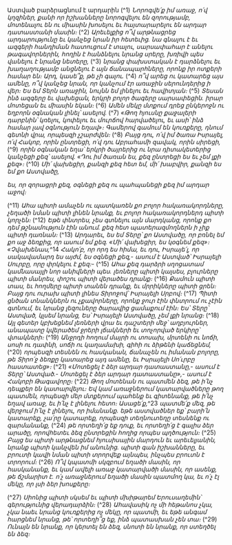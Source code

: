 
Աստված բարձրացնում է արդարին
(^1) _Նորոգվե՛ք իմ առաջ, ո՛վ կղզիներ,
քանի որ իշխանները նորոգվելու են զորությամբ,
մոտենալու են ու միասին խոսելու եւ հայտարարելու են արդար դատաստանի մասին։_
(^2) _Արեւելքից ո՞վ արթնացրեց արդարությունը եւ կանչեց նրան իր հետեւից.
նա գնալու է եւ ազգերի հանդիման հատուցում է տալու,
սարսափահար է անելու թագավորներին,
հողին է հանձնելու նրանց սրերը,
խռիվի պես վանելու է նրանց նետերը,_
(^3) _նրանց փախստական է դարձնելու
եւ խաղաղությամբ անցնելու է այն ճանապարհները,
որոնք իր ոտքերի համար են։
Արդ, կասե՞ք, թե չի գալու._
(^4) _ո՞վ արեց ու կատարեց այս ամենը,
ո՞վ կանչեց նրան, որ կանչում էր առաջին սերունդերից ի վեր։
Ես եմ Տերն առաջին,
նույնն եմ լինելու եւ հավիտյան։_
(^5) _Տեսան ինձ ազգերը եւ վախեցան,
երկրի բոլոր ծագերը սարսափեցին.
իրար մոտեցան եւ միասին եկան։_
(^6) _Ամեն մեկը մտքում դրեց
ընկերոջն ու եղբորն օգնական լինել՝ ասելով._
(^7) _«Թող հյուսնը քաջալերի դարբնին՝
կռելու, կոփելու եւ մուրճով հարվածելու, եւ ասի՝
ինձ համար լավ օգնություն եղավ»։
Գամերով գամում են կուռքերը,
դնում գետնի վրա, որպեսզի չշարժվեն։_
(^8) _Բայց դու, ո՛վ իմ ծառա Իսրայել,
ո՛վ Հակոբ, որին ընտրեցի,
ո՛վ դու Աբրահամի զավակ, որին սիրեցի,_
(^9) _որին օգնական եղա՝
երկրի ծայրերից ու նրա դիտակետերից կանչեցի քեզ՝ ասելով.
«Դու իմ ծառան ես, քեզ ընտրեցի ես եւ չեմ լքի քեզ»։_
(^10) _Մի՛ վախեցիր, քանզի քեզ հետ եմ,
մի՛ խաբվիր, քանզի ես եմ քո Աստվածը,_


_ես, որ զորացրի քեզ,
օգնեցի քեզ ու պահպանեցի քեզ իմ արդար աջով։_

(^11) _Ահա պիտի ամաչեն ու պատկառեն քո բոլոր հակառակորդները,
չեղածի նման պիտի լինեն նրանք,
եւ բոլոր հակառակորդներդ պիտի կորչեն։_
(^12) _Եթե փնտրես, չես գտնելու այն մարդկանց,
որոնք քո դեմ թշնամություն էին անում.
քեզ հետ պատերազմողներն ի չիք պիտի դառնան։_
(^13) _Արդարեւ, ես եմ Տերը՝ քո Աստվածը,
որ բռնել եմ քո աջ ձեռքից,
որ ասում եմ քեզ.
«Մի՛ վախեցիր, ես կօգնեմ քեզ»։
«Չվախենաս,_^14 _Հակո՛բ, որ որդ ես հիմա,
եւ դու, Իսրայե՛լ, որ սակավամարդ ես այժմ,
ես օգնեցի քեզ,-
ասում է Աստված՝ Իսրայելի Սուրբը, որը փրկելու է քեզ։-_
(^15) _Ահա քեզ դարձրի սղոցատամ կամնասայլի նոր անիվների պես.
լեռները պիտի կալսես,
բլուրները պիտի մանրես,
փոշու պիտի վերածես դրանք։_
(^16) _Քամուն պիտի տաս, եւ հողմերը պիտի տանեն դրանք,
եւ մրրիկները պիտի ցրեն։
Բայց դու ուրախ պիտի լինես Տիրոջով՝ Իսրայելի Սրբով։_
(^17) _Պիտի ցնծան տնանկներն ու չքավորները,
որոնք ջուր էին փնտրում ու չէին գտնում,
եւ նրանց լեզուները ծարավից ցամաքում էին։
Ես՝ Տերը՝ Աստված, կլսեմ նրանց,
Ես՝ Իսրայելի Աստվածը, չեմ լքի նրանց։_
(^18) _Այլ գետեր կբխեցնեմ լեռների վրա
եւ դաշտերի մեջ՝ աղբյուրներ,
անապատը կվերածեմ ջրերի լճակների
եւ տոչորված երկիրը՝ վտակների։_
(^19) _Անջրդի հողում մայրի ու տոսախ,
մրտենի ու նոճի, սոսի ու դափնի,
սոճի ու կաղամախի,
գիհի ու ձիթենի կաճեցնեմ,_
(^20) _որպեսզի տեսնեն ու հասկանան,
ճանաչեն ու իմանան բոլորը,
թե Տիրո՛ջ ձեռքը կատարեց այդ ամենը,
եւ Իսրայելի Սո՛ւրբը հաստատեց»։_
(^21) _«Մոտեցել է ձեր արդար դատաստանը,-
ասում է Տերը՝ Աստված.-
Մոտեցել է ձեր արդար դատաստանը»,-
ասում է Հակոբի Թագավորը։_
(^22) _Թող մոտենան ու պատմեն ձեզ,
թե ի՛նչ դեպքեր են կատարվելու։
Եվ կամ առաջներում կատարվածները թող պատմեն,
որպեսզի մեր մտքերում պահենք եւ գիտենանք,
թե ի՛նչ եղավ առաջ,
եւ ի՛նչ է լինելու հետո։
Ասացե՛ք,_^23 _պատմե՛ք մեզ, թե վերջում ի՛նչ է լինելու, որ իմանանք.
եթե աստվածներ եք՝ բարի՛ն կատարեք,
չա՛րը կատարեք,
որպեսզի տեղնուտեղը տեսնենք ու զարմանանք,_
(^24) _թե որտեղի՛ց եք դուք,
եւ որտեղի՛ց է գալիս ձեր արածը,
որովհետեւ ձեզ ընտրեցին հողից որպես պղծություն։_
(^25) _Բայց ես պիտի արթնացնեմ հյուսիսային մարդուն եւ արեւելյանին,
նրանք պիտի կանչվեն իմ անունից.
պիտի գան իշխանները,
եւ բրուտի կավի նման պիտի տրորվեք այնպես,
ինչպես բրուտն է տրորում։_
(^26) _Ո՞վ կպատմի սկզբում եղածի մասին, որ հասկանանք,
եւ կամ ավելի առաջ կատարվածի մասին,
որ ասենք, թե ճշմարիտ է.
ո՛չ առաջներում եղածի մասին պատմող կա,
եւ ո՛չ էլ մեկը, որ լսի ձեր խոսքերը։_


(^27) _Սիոնից պիտի սկսեմ եւ պիտի մխիթարեմ Երուսաղեմին՝ գերությունից վերադարձին։_
(^28) _Ահավասիկ ոչ մի հեթանոս չկա,
չկա նաեւ նրանց կուռքերից ոչ մեկը, որ պատմի,
եւ եթե անգամ հարցնեմ նրանց, թե՝ որտեղի՞ց եք,
ինձ պատասխան չեն տա։_
(^29) _Ունայն են նրանք, որ կերտել են ձեզ,
սնոտի են նրանք, որ ստեղծել են ձեզ։_
